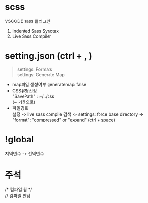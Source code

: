 # scss  
VSCODE sass 플러그인
1. Indented Sass Synotax  
2. Live Sass Compiler  

# setting.json (ctrl + , )  
> settings: Formats  
> settings: Generate Map 
- map파일 생성여부
   generatemap: false  
- CSS유형선정  
   "SavePath" : ~/../css  
    (~ 기준으로)  
- 파일경로  
   설정 -> live sass compile 검색 -> settings: force base directory -> "format": "compressed" or "expand" (ctrl + space)  

# !global  
  지역변수 -> 전역변수



# 주석  
/* 컴파일 됨 */  
// 컴파일 안됨  
